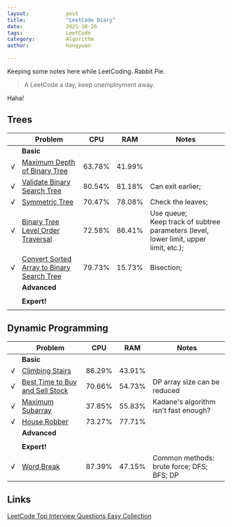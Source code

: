 ```yaml
---
layout:            post
title:             "LeetCode Diary"
date:              2021-10-26
tags:              LeetCode
category:          Algorithm
author:            hongyuan

---
```


Keeping some notes here while LeetCoding. Rabbit Pie.

> A LeetCode a day, keep unemployment away.

Haha!



## Trees

|      | Problem | CPU | RAM | Notes |
| ---- | ------- | --- | --- | ----- |
| | **Basic** |
| √ | [Maximum Depth of Binary Tree](https://github.com/HongyuanH/LeetCodeAns/blob/main/topInterviewQuestionsEasy/trees/MaximumDepthOfBinaryTree.py) | 63.78% | 41.99% |
| √ | [Validate Binary Search Tree](https://github.com/HongyuanH/LeetCodeAns/blob/main/topInterviewQuestionsEasy/trees/ValidateBinarySearchTree.py) | 80.54% | 81.18% | Can exit earlier; |
| √ | [Symmetric Tree](https://github.com/HongyuanH/LeetCodeAns/blob/main/topInterviewQuestionsEasy/trees/SymmetricTree.py) | 70.47% | 78.08% | Check the leaves; |
| √ | [Binary Tree Level Order Traversal](https://github.com/HongyuanH/LeetCodeAns/blob/main/topInterviewQuestionsEasy/trees/BinaryTreeLevelOrderTraversal.py) | 72.58% | 86.41% | Use queue;<br />Keep track of subtree parameters (level, lower limit, upper limit, etc.); |
| √ | [Convert Sorted Array to Binary Search Tree](https://github.com/HongyuanH/LeetCodeAns/blob/main/topInterviewQuestionsEasy/trees/ConvertSortedArrayToBinarySearchTree.py) | 79.73%  | 15.73% | Bisection; |
| | **Advanced** | 
| |
| | **Expert!** | 
| |

## Dynamic Programming

|      | Problem | CPU | RAM | Notes |
| ---- | ------- | --- | --- | ----- |
| | **Basic** |
| √ | [Climbing Stairs](https://github.com/HongyuanH/LeetCodeAns/blob/main/topInterviewQuestionsEasy/dynamicProgramming/ClimbingStairs.py) | 86.29% | 43.91% |
| √ | [Best Time to Buy and Sell Stock](https://github.com/HongyuanH/LeetCodeAns/blob/main/topInterviewQuestionsEasy/dynamicProgramming/BestTimeToBuyAndSellStock.py) | 70.66% | 54.73% | DP array size can be reduced |
| √ | [Maximum Subarray](https://github.com/HongyuanH/LeetCodeAns/blob/main/topInterviewQuestionsEasy/dynamicProgramming/ClimbingStairs.py) | 37.85% | 55.83% |  Kadane's algorithm isn't fast enough? |
| √ | [House Robber](https://github.com/HongyuanH/LeetCodeAns/blob/main/topInterviewQuestionsEasy/dynamicProgramming/HouseRobber.py) | 73.27% | 77.71% |
| | **Advanced** | 
| |
| | **Expert!** | 
| √ | [Word Break](https://github.com/HongyuanH/LeetCodeAns/blob/main/topInterviewQuestionsHard/dynamicProgramming/WordBreak.py) | 87.39% | 47.15% | Common methods: brute force; DFS; BFS; DP |


## Links

[LeetCode Top Interview Questions Easy Collection](https://leetcode.com/explore/interview/card/top-interview-questions-easy)